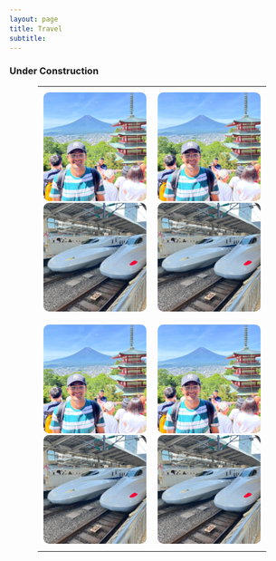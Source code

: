 ```yaml
---
layout: page
title: Travel
subtitle:
---
```

### Under Construction

<!--
<div id="slideshow">
	<div class="slide-fade">
		<div class="slide">
			<img src="{{ 'assets/img/japan/IMG_1001.jpg' | relative_url }}" alt="Not found" />
		</div>
		<div class="slide">
			<img src="{{ 'assets/img/japan/IMG_1719.jpg' | relative_url }}" alt="Not found" />
		</div>
		<div class="slide">
			<img src="{{ 'assets/img/japan/IMG_1776.jpg' | relative_url }}" alt="Not found" />
		</div>
		<div class="slide">
			<img src="{{ 'assets/img/japan/IMG_1795.jpg' | relative_url }}" alt="Not found" />
		</div>
		<div class="slide">
			<img src="{{ 'assets/img/japan/IMG_2120.jpg' | relative_url }}" alt="Not found" />
		</div>
		<div class="slide">
			<img src="{{ 'assets/img/japan/IMG_2354.jpg' | relative_url }}" alt="Not found" />
		</div>
		<figcaption>Japan</figcaption>
	</div>
</div>-->

<!--
<div id="slideshow">
<div class="slideshow-container">
  <div class="slide fade">
    <img src="assets/img/japan/IMG_1001.jpg" alt="Slide 1" />
  </div>
  <div class="slide fade">
    <img src="assets/img/japan/IMG_1719.jpg" alt="Slide 2" />
  </div>
  <div class="slide fade">
    <img src="assets/img/japan/IMG_1776.jpg" alt="Slide 3" />
  </div>
  <div class="slide fade">
    <img src="assets/img/japan/IMG_1795.jpg" alt="Slide 4" />	
  </div>
</div> 
</div>
-->

<style>
  .carousel-table {
    width: 80%; /* Adjust as needed */
    max-width: 900px; /* Prevents the table from getting too wide */
    margin: auto; /* Centers the table */
  }

  .carousel-table td {
    padding: 10px;
    vertical-align: top;
    width: 50%; /* Adjust for number of columns */
  }
  .swiper-container {
    width: 256px;
    height: 200px; /* Adjust height */
    margin: auto;
  }

  .swiper-slide img {
    width: 256px; /* Ensure image fills the width */
    height: 192px; /* Maintain aspect ratio */
    max-height: 100%; /* Prevents excessive height */
    object-fit: cover; /* Ensures the full image is shown without cropping */
    border-radius: 10px; /* Optional: rounded corners */
}


</style>

<div style="max-width: 900px; margin: auto;">
  <table class="carousel-table">
    <tr>
      <td>
        <div class="swiper mySwiper1">
          <div class="swiper-wrapper">
            <div class="swiper-slide"><img src="/assets/img/japan/IMG_1001.jpg" alt="Slide 1" ></div>
            <div class="swiper-slide"><img src="/assets/img/japan/IMG_1719.jpg" alt="Slide 1" ></div>
          </div>
          <div class="swiper-pagination"></div>
        </div>
      </td>
      <td>
        <div class="swiper mySwiper2">
          <div class="swiper-wrapper">
            <div class="swiper-slide"><img src="/assets/img/japan/IMG_1001.jpg" alt="Slide 2" ></div>
            <div class="swiper-slide"><img src="/assets/img/japan/IMG_1719.jpg" alt="Slide 2" ></div>
          </div>
          <div class="swiper-pagination"></div>
        </div>
      </td>
    </tr>
    <tr>
      <td>
        <div class="swiper mySwiper3">
          <div class="swiper-wrapper">
            <div class="swiper-slide"><img src="/assets/img/japan/IMG_1001.jpg" alt="Slide 3" ></div>
            <div class="swiper-slide"><img src="/assets/img/japan/IMG_1719.jpg" alt="Slide 3" ></div>
          </div>
          <div class="swiper-pagination"></div>
        </div>
      </td>
      <td>
        <div class="swiper mySwiper4">
          <div class="swiper-wrapper">
            <div class="swiper-slide"><img src="/assets/img/japan/IMG_1001.jpg" alt="Slide 4" ></div>
            <div class="swiper-slide"><img src="/assets/img/japan/IMG_1719.jpg" alt="Slide 4" ></div>
          </div>
          <div class="swiper-pagination"></div>
        </div>
      </td>
    </tr>
  </table>
</div>



